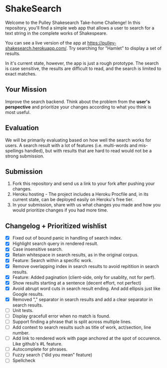 # ShakeSearch

Welcome to the Pulley Shakesearch Take-home Challenge! In this repository,
you'll find a simple web app that allows a user to search for a text string in
the complete works of Shakespeare.

You can see a live version of the app at
https://pulley-shakesearch.herokuapp.com/. Try searching for "Hamlet" to display
a set of results.

In it's current state, however, the app is just a rough prototype. The search is
case sensitive, the results are difficult to read, and the search is limited to
exact matches.

## Your Mission

Improve the search backend. Think about the problem from the **user's perspective**
and prioritize your changes according to what you think is most useful. 

## Evaluation

We will be primarily evaluating based on how well the search works for users. A search result with a lot of features (i.e. multi-words and mis-spellings handled), but with results that are hard to read would not be a strong submission. 


## Submission

1. Fork this repository and send us a link to your fork after pushing your changes. 
2. Heroku hosting - The project includes a Heroku Procfile and, in its
current state, can be deployed easily on Heroku's free tier.
3. In your submission, share with us what changes you made and how you would prioritize changes if you had more time.

## Changelog + Prioritized wishlist

- [X] Fixed out of bound panic in handling of search index.
- [X] Highlight search query in rendered result.
- [X] Case insensitive search.
- [X] Retain whitespace in search results, as in the original corpus.
- [X] Feature: Search within a specific work.
- [X] Remove overlapping index in search results to avoid repitition in search results.
- [X] Feature: Added pagination (client-side, only for usablity, not for perf).
- [X] Show results starting at a sentence (decent effort, not perfect)
- [X] Avoid abrupt word cuts in search result ending. And add ellipsis just like Google results.
- [X] Removed "," separator in search results and add a clear separator in search results.
- [ ] Unit tests.
- [ ] Display gracefull error when no match is found.
- [ ] Support finding a phrase that is split across multiple lines.
- [ ] Add context to search results such as title of work, act/section, line number.
- [ ] Add link to rendered work with page anchored at the spot of occurence. Like github's #L feature.
- [ ] Autocomplete for phrases.
- [ ] Fuzzy search ("did you mean" feature)
- [ ] Spellcheck
